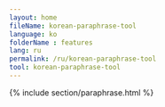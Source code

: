 ```yaml
---
layout: home
fileName: korean-paraphrase-tool
language: ko
folderName : features
lang: ru
permalink: /ru/korean-paraphrase-tool
tool: korean-paraphrase-tool
---
```

{% include section/paraphrase.html %}
